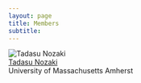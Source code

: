 ```yaml
---
layout: page
title: Members
subtitle: 
---
```



<div class="people-grid">
  <div class="person-card">
    <img src="/assets/images/crepe.jpg" alt="Tadasu Nozaki">
    <div class="name"><a href="https://www.umass.edu/molecular-cellular/about/directory/tadasu-nozaki" target="_blank">Tadasu Nozaki</a></div>
    <div class="affiliation">University of Massachusetts Amherst</div>
  </div>
<!-- 
  <div class="person-card">
    <img src="/assets/images/john-smith.jpg" alt="John Smith">
    <div class="name">John Smith</div>
    <div class="affiliation">World Health Organization</div>
  </div>
-->
  <!-- 他の人物も同様に -->
</div>
